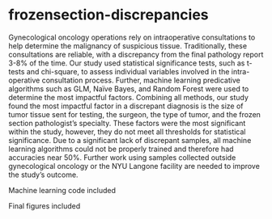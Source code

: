 # frozensection-discrepancies

Gynecological oncology operations rely on intraoperative consultations to help determine the malignancy of suspicious tissue. Traditionally, these consultations are reliable, with a discrepancy from the final pathology report 3-8% of the time. Our study used statistical significance tests, such as t-tests and chi-square, to assess individual variables involved in the intra-operative consultation process. Further, machine learning predicative algorithms such as GLM, Naïve Bayes, and Random Forest were used to determine the most impactful factors. Combining all methods, our study found the most impactful factor in a discrepant diagnosis is the size of tumor tissue sent for testing, the surgeon, the type of tumor, and the frozen section pathologist’s specialty. These factors were the most significant within the study, however, they do not meet all thresholds for statistical significance. Due to a significant lack of discrepant samples, all machine learning algorithms could not be properly trained and therefore had accuracies near 50%. Further work using samples collected outside gynecological oncology or the NYU Langone facility are needed to improve the study’s outcome.  

Machine learning code included

Final figures included
